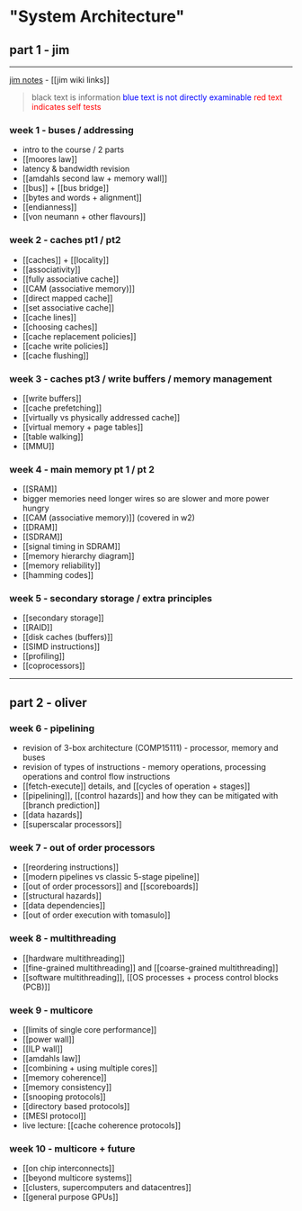 # "System Architecture"

## part 1 - jim
***
[jim notes](https://online.manchester.ac.uk/bbcswebdav/pid-13877526-dt-content-rid-132936572_1/courses/I3132-COMP-25212-1221-2SE-001895/html/intro.html) - [[jim wiki links]]

> black text is information
> <span style="color:blue">blue text is not directly examinable</span>
> <span style="color:red">red text indicates self tests</span>

### week 1 - buses / addressing
- intro to the course / 2 parts
- [[moores law]]
- latency & bandwidth revision
- [[amdahls second law + memory wall]]
- [[bus]] + [[bus bridge]]
- [[bytes and words + alignment]]
- [[endianness]]
- [[von neumann + other flavours]]

### week 2 - caches pt1 / pt2
- [[caches]] + [[locality]]
- [[associativity]]
- [[fully associative cache]]
- [[CAM (associative memory)]]
- [[direct mapped cache]]
- [[set associative cache]]
- [[cache lines]]
- [[choosing caches]]
- [[cache replacement policies]]
- [[cache write policies]]
- [[cache flushing]]

### week 3 - caches pt3 / write buffers / memory management
- [[write buffers]]
- [[cache prefetching]]
- [[virtually vs physically addressed cache]]
- [[virtual memory + page tables]]
- [[table walking]]
- [[MMU]]

### week 4 - main memory pt 1 / pt 2
- [[SRAM]]
- bigger memories need longer wires so are slower and more power hungry
- [[CAM (associative memory)]] (covered in w2)
- [[DRAM]]
- [[SDRAM]]
- [[signal timing in SDRAM]]
- [[memory hierarchy diagram]]
- [[memory reliability]]
- [[hamming codes]]

### week 5 - secondary storage / extra principles
- [[secondary storage]]
- [[RAID]]
- [[disk caches (buffers)]]
- [[SIMD instructions]]
- [[profiling]]
- [[coprocessors]]

***

## part 2 - oliver

### week 6 - pipelining
- revision of 3-box architecture (COMP15111) - processor, memory and buses
- revision of types of instructions - memory operations, processing operations and control flow instructions
- [[fetch-execute]] details, and [[cycles of operation + stages]]
- [[pipelining]], [[control hazards]] and how they can be mitigated with [[branch prediction]]
- [[data hazards]]
- [[superscalar processors]]

### week 7 -  out of order processors
- [[reordering instructions]]
- [[modern pipelines vs classic 5-stage pipeline]]
- [[out of order processors]] and [[scoreboards]]
- [[structural hazards]]
- [[data dependencies]]
- [[out of order execution with tomasulo]]

### week 8 - multithreading
- [[hardware multithreading]]
- [[fine-grained multithreading]] and [[coarse-grained multithreading]]
- [[software multithreading]], [[OS processes + process control blocks (PCB)]]

### week 9 - multicore
- [[limits of single core performance]]
- [[power wall]]
- [[ILP wall]]
- [[amdahls law]]
- [[combining + using multiple cores]]
- [[memory coherence]]
- [[memory consistency]]
- [[snooping protocols]]
- [[directory based protocols]]
- [[MESI protocol]]
- live lecture: [[cache coherence protocols]]

### week 10 - multicore + future
- [[on chip interconnects]]
- [[beyond multicore systems]]
- [[clusters, supercomputers and datacentres]]
- [[general purpose GPUs]]